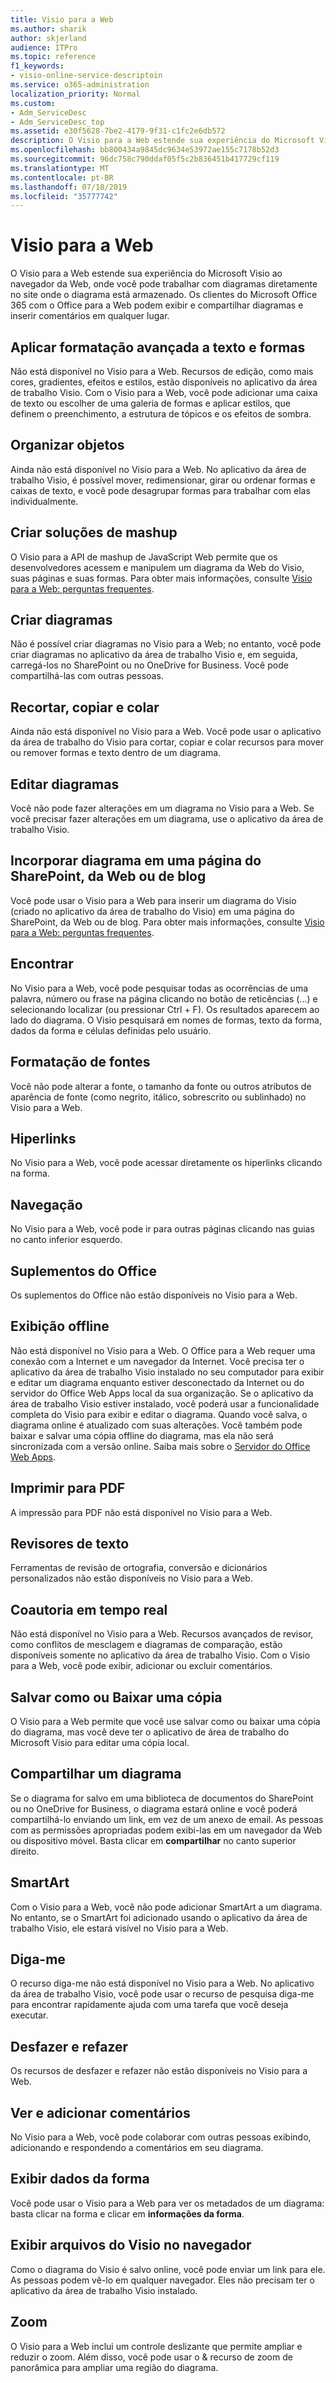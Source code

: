 ```yaml
---
title: Visio para a Web
ms.author: sharik
author: skjerland
audience: ITPro
ms.topic: reference
f1_keywords:
- visio-online-service-descriptoin
ms.service: o365-administration
localization_priority: Normal
ms.custom:
- Adm_ServiceDesc
- Adm_ServiceDesc_top
ms.assetid: e30f5628-7be2-4179-9f31-c1fc2e6db572
description: O Visio para a Web estende sua experiência do Microsoft Visio ao navegador da Web, onde você pode trabalhar com diagramas diretamente no site onde o diagrama está armazenado. Os clientes do Microsoft Office 365 com o Office para a Web podem exibir e compartilhar diagramas e inserir comentários em qualquer lugar.
ms.openlocfilehash: bb800434a9845dc9634e53972ae155c7178b52d3
ms.sourcegitcommit: 96dc758c790ddaf05f5c2b836451b417729cf119
ms.translationtype: MT
ms.contentlocale: pt-BR
ms.lasthandoff: 07/18/2019
ms.locfileid: "35777742"
---
```

# <a name="visio-for-the-web"></a>Visio para a Web

O Visio para a Web estende sua experiência do Microsoft Visio ao navegador da Web, onde você pode trabalhar com diagramas diretamente no site onde o diagrama está armazenado. Os clientes do Microsoft Office 365 com o Office para a Web podem exibir e compartilhar diagramas e inserir comentários em qualquer lugar.
  
## <a name="apply-rich-formatting-to-text-and-shapes"></a>Aplicar formatação avançada a texto e formas
<a name="BM_1"> </a>

Não está disponível no Visio para a Web. Recursos de edição, como mais cores, gradientes, efeitos e estilos, estão disponíveis no aplicativo da área de trabalho Visio. Com o Visio para a Web, você pode adicionar uma caixa de texto ou escolher de uma galeria de formas e aplicar estilos, que definem o preenchimento, a estrutura de tópicos e os efeitos de sombra.
  
## <a name="arrange-objects"></a>Organizar objetos
<a name="BM_2"> </a>

Ainda não está disponível no Visio para a Web. No aplicativo da área de trabalho Visio, é possível mover, redimensionar, girar ou ordenar formas e caixas de texto, e você pode desagrupar formas para trabalhar com elas individualmente. 
  
## <a name="build-mashup-solutions"></a>Criar soluções de mashup
<a name="BM_3"> </a>

O Visio para a API de mashup de JavaScript Web permite que os desenvolvedores acessem e manipulem um diagrama da Web do Visio, suas páginas e suas formas. Para obter mais informações, consulte [Visio para a Web: perguntas frequentes](https://support.office.com/article/visio-online-frequently-asked-questions-e6647040-2fca-42ec-9fa5-d16a4e39e0ee).
  
## <a name="create-diagrams"></a>Criar diagramas
<a name="BM_4"> </a>

Não é possível criar diagramas no Visio para a Web; no entanto, você pode criar diagramas no aplicativo da área de trabalho Visio e, em seguida, carregá-los no SharePoint ou no OneDrive for Business. Você pode compartilhá-las com outras pessoas.
  
## <a name="cut-copy-and-paste"></a>Recortar, copiar e colar
<a name="BM_5"> </a>

Ainda não está disponível no Visio para a Web. Você pode usar o aplicativo da área de trabalho do Visio para cortar, copiar e colar recursos para mover ou remover formas e texto dentro de um diagrama.
  
## <a name="edit-diagrams"></a>Editar diagramas
<a name="BM_6"> </a>

Você não pode fazer alterações em um diagrama no Visio para a Web. Se você precisar fazer alterações em um diagrama, use o aplicativo da área de trabalho Visio.
  
## <a name="embed-diagram-in-a-sharepoint-web-or-blog-page"></a>Incorporar diagrama em uma página do SharePoint, da Web ou de blog
<a name="BM_7"> </a>

Você pode usar o Visio para a Web para inserir um diagrama do Visio (criado no aplicativo da área de trabalho do Visio) em uma página do SharePoint, da Web ou de blog. Para obter mais informações, consulte [Visio para a Web: perguntas frequentes](https://support.office.com/article/visio-online-frequently-asked-questions-e6647040-2fca-42ec-9fa5-d16a4e39e0ee).
  
## <a name="find"></a>Encontrar
<a name="BM_8"> </a>

No Visio para a Web, você pode pesquisar todas as ocorrências de uma palavra, número ou frase na página clicando no botão de reticências (...) e selecionando localizar (ou pressionar Ctrl + F). Os resultados aparecem ao lado do diagrama. O Visio pesquisará em nomes de formas, texto da forma, dados da forma e células definidas pelo usuário.
  
## <a name="font-formatting"></a>Formatação de fontes
<a name="BM_9"> </a>

Você não pode alterar a fonte, o tamanho da fonte ou outros atributos de aparência de fonte (como negrito, itálico, sobrescrito ou sublinhado) no Visio para a Web.
  
## <a name="hyperlinks"></a>Hiperlinks
<a name="BM_10"> </a>

No Visio para a Web, você pode acessar diretamente os hiperlinks clicando na forma.
  
## <a name="navigation"></a>Navegação
<a name="BM_11"> </a>

No Visio para a Web, você pode ir para outras páginas clicando nas guias no canto inferior esquerdo.
  
## <a name="office-add-ins"></a>Suplementos do Office
<a name="BM_12"> </a>

Os suplementos do Office não estão disponíveis no Visio para a Web.
  
## <a name="offline-viewing"></a>Exibição offline
<a name="BM_13"> </a>

Não está disponível no Visio para a Web. O Office para a Web requer uma conexão com a Internet e um navegador da Internet. Você precisa ter o aplicativo da área de trabalho Visio instalado no seu computador para exibir e editar um diagrama enquanto estiver desconectado da Internet ou do servidor do Office Web Apps local da sua organização. Se o aplicativo da área de trabalho Visio estiver instalado, você poderá usar a funcionalidade completa do Visio para exibir e editar o diagrama. Quando você salva, o diagrama online é atualizado com suas alterações. Você também pode baixar e salvar uma cópia offline do diagrama, mas ela não será sincronizada com a versão online. Saiba mais sobre o [Servidor do Office Web Apps](https://technet.microsoft.com/library/ff431685.aspx).
  
## <a name="print-to-pdf"></a>Imprimir para PDF
<a name="BM_14"> </a>

A impressão para PDF não está disponível no Visio para a Web.
  
## <a name="proofing-tools"></a>Revisores de texto
<a name="BM_15"> </a>

Ferramentas de revisão de ortografia, conversão e dicionários personalizados não estão disponíveis no Visio para a Web.
  
## <a name="real-time-co-authoring"></a>Coautoria em tempo real
<a name="BM_16"> </a>

Não está disponível no Visio para a Web. Recursos avançados de revisor, como conflitos de mesclagem e diagramas de comparação, estão disponíveis somente no aplicativo da área de trabalho Visio. Com o Visio para a Web, você pode exibir, adicionar ou excluir comentários.
  
## <a name="save-as-or-download-a-copy"></a>Salvar como ou Baixar uma cópia
<a name="BM_17"> </a>

O Visio para a Web permite que você use salvar como ou baixar uma cópia do diagrama, mas você deve ter o aplicativo de área de trabalho do Microsoft Visio para editar uma cópia local.
  
## <a name="share-a-diagram"></a>Compartilhar um diagrama
<a name="BM_18"> </a>

Se o diagrama for salvo em uma biblioteca de documentos do SharePoint ou no OneDrive for Business, o diagrama estará online e você poderá compartilhá-lo enviando um link, em vez de um anexo de email. As pessoas com as permissões apropriadas podem exibi-las em um navegador da Web ou dispositivo móvel. Basta clicar em **compartilhar** no canto superior direito. 
  
## <a name="smartart"></a>SmartArt
<a name="BM_19"> </a>

Com o Visio para a Web, você não pode adicionar SmartArt a um diagrama. No entanto, se o SmartArt foi adicionado usando o aplicativo da área de trabalho Visio, ele estará visível no Visio para a Web.
  
## <a name="tell-me"></a>Diga-me
<a name="BM_20"> </a>

O recurso diga-me não está disponível no Visio para a Web. No aplicativo da área de trabalho Visio, você pode usar o recurso de pesquisa diga-me para encontrar rapidamente ajuda com uma tarefa que você deseja executar.
  
## <a name="undo-and-redo"></a>Desfazer e refazer
<a name="BM_21"> </a>

Os recursos de desfazer e refazer não estão disponíveis no Visio para a Web.
  
## <a name="view-and-add-comments"></a>Ver e adicionar comentários
<a name="BM_22"> </a>

 No Visio para a Web, você pode colaborar com outras pessoas exibindo, adicionando e respondendo a comentários em seu diagrama. 
  
## <a name="view-shape-data"></a>Exibir dados da forma
<a name="BM_23"> </a>

Você pode usar o Visio para a Web para ver os metadados de um diagrama: basta clicar na forma e clicar em **informações da forma**.
  
## <a name="view-visio-files-in-the-browser"></a>Exibir arquivos do Visio no navegador
<a name="BM_24"> </a>

Como o diagrama do Visio é salvo online, você pode enviar um link para ele. As pessoas podem vê-lo em qualquer navegador. Eles não precisam ter o aplicativo da área de trabalho Visio instalado.
  
## <a name="zoom"></a>Zoom
<a name="BM_25"> </a>

O Visio para a Web inclui um controle deslizante que permite ampliar e reduzir o zoom. Além disso, você pode usar o &amp; recurso de zoom de panorâmica para ampliar uma região do diagrama.
  

